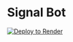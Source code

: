 # Signal Bot

[![Deploy to Render](https://render.com/images/deploy-to-render-button.svg)](https://render.com/deploy?repo=https://github.com/mdparvezbot/signal-bot)
